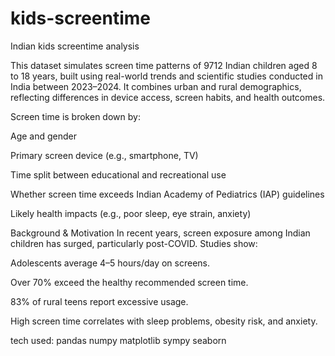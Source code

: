 # kids-screentime
Indian kids screentime analysis

This dataset simulates screen time patterns of 9712 Indian children aged 8 to 18 years, built using real-world trends and scientific studies conducted in India between 2023–2024. It combines urban and rural demographics, reflecting differences in device access, screen habits, and health outcomes.

Screen time is broken down by:

Age and gender

Primary screen device (e.g., smartphone, TV)

Time split between educational and recreational use

Whether screen time exceeds Indian Academy of Pediatrics (IAP) guidelines

Likely health impacts (e.g., poor sleep, eye strain, anxiety)

 Background & Motivation
In recent years, screen exposure among Indian children has surged, particularly post-COVID. Studies show:

Adolescents average 4–5 hours/day on screens.

Over 70% exceed the healthy recommended screen time.

83% of rural teens report excessive usage.

High screen time correlates with sleep problems, obesity risk, and anxiety.

tech used:
pandas
numpy
matplotlib
sympy
seaborn
